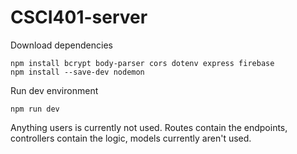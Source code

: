 # CSCI401-server

Download dependencies
```
npm install bcrypt body-parser cors dotenv express firebase
npm install --save-dev nodemon
```

Run dev environment
```
npm run dev
```

Anything users is currently not used.
Routes contain the endpoints, controllers contain the logic, models currently aren't used.

